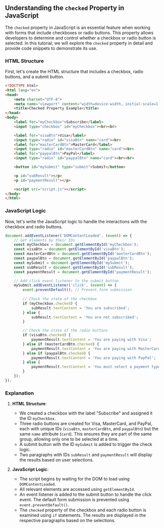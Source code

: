 ## Understanding the `checked` Property in JavaScript

The `checked` property in JavaScript is an essential feature when working with forms that include checkboxes or radio buttons. This property allows developers to determine and control whether a checkbox or radio button is selected. In this tutorial, we will explore the `checked` property in detail and provide code snippets to demonstrate its use.

### HTML Structure

First, let's create the HTML structure that includes a checkbox, radio buttons, and a submit button.

```html
<!DOCTYPE html>
<html lang="en">
<head>
    <meta charset="UTF-8">
    <meta name="viewport" content="width=device-width, initial-scale=1.0">
    <title>Checked Property Example</title>
</head>
<body>
    <label for="myCheckbox">Subscribe</label>
    <input type="checkbox" id="myCheckbox"><br><br>

    <label for="visaBtn">Visa</label>
    <input type="radio" id="visaBtn" name="card"><br>
    <label for="masterCardBtn">MasterCard</label>
    <input type="radio" id="masterCardBtn" name="card"><br>
    <label for="paypalBtn">PayPal</label>
    <input type="radio" id="paypalBtn" name="card"><br><br>

    <button id="mySubmit" type="submit">Submit</button>

    <p id="subResult"></p>
    <p id="paymentResult"></p>

    <script src="script.js"></script>
</body>
</html>
```

### JavaScript Logic

Now, let's write the JavaScript logic to handle the interactions with the checkbox and radio buttons.

```javascript
document.addEventListener('DOMContentLoaded', (event) => {
    // Get elements by their IDs
    const myCheckbox = document.getElementById('myCheckbox');
    const visaBtn = document.getElementById('visaBtn');
    const masterCardBtn = document.getElementById('masterCardBtn');
    const paypalBtn = document.getElementById('paypalBtn');
    const mySubmit = document.getElementById('mySubmit');
    const subResult = document.getElementById('subResult');
    const paymentResult = document.getElementById('paymentResult');

    // Add click event listener to the submit button
    mySubmit.addEventListener('click', (event) => {
        event.preventDefault(); // Prevent form submission
        
        // Check the state of the checkbox
        if (myCheckbox.checked) {
            subResult.textContent = 'You are subscribed';
        } else {
            subResult.textContent = 'You are not subscribed';
        }

        // Check the state of the radio buttons
        if (visaBtn.checked) {
            paymentResult.textContent = 'You are paying with Visa';
        } else if (masterCardBtn.checked) {
            paymentResult.textContent = 'You are paying with MasterCard';
        } else if (paypalBtn.checked) {
            paymentResult.textContent = 'You are paying with PayPal';
        } else {
            paymentResult.textContent = 'You must select a payment type';
        }
    });
});
```

### Explanation

1. **HTML Structure**:
    - We created a checkbox with the label "Subscribe" and assigned it the ID `myCheckbox`.
    - Three radio buttons are created for Visa, MasterCard, and PayPal, each with unique IDs (`visaBtn`, `masterCardBtn`, and `paypalBtn`) but the same `name` attribute (`card`). This ensures they are part of the same group, allowing only one to be selected at a time.
    - A submit button with the ID `mySubmit` is added to trigger the check logic.
    - Two paragraphs with IDs `subResult` and `paymentResult` will display the results based on user selections.

2. **JavaScript Logic**:
    - The script begins by waiting for the DOM to load using `DOMContentLoaded`.
    - All relevant elements are accessed using `getElementById`.
    - An event listener is added to the submit button to handle the click event. The default form submission is prevented using `event.preventDefault()`.
    - The `checked` property of the checkbox and each radio button is examined using `if` statements. The results are displayed in the respective paragraphs based on the selections.

